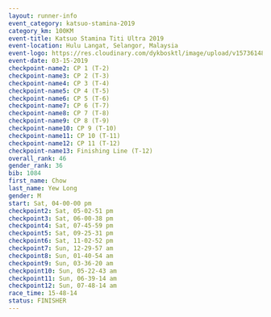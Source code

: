 ```yaml
---
layout: runner-info 
event_category: katsuo-stamina-2019 
category_km: 100KM 
event-title: Katsuo Stamina Titi Ultra 2019 
event-location: Hulu Langat, Selangor, Malaysia 
event-logo: https://res.cloudinary.com/dykbosktl/image/upload/v1573614825/Logo/Logo_p7ft6n.png
event-date: 03-15-2019 
checkpoint-name2: CP 1 (T-2) 
checkpoint-name3: CP 2 (T-3) 
checkpoint-name4: CP 3 (T-4) 
checkpoint-name5: CP 4 (T-5) 
checkpoint-name6: CP 5 (T-6) 
checkpoint-name7: CP 6 (T-7) 
checkpoint-name8: CP 7 (T-8) 
checkpoint-name9: CP 8 (T-9) 
checkpoint-name10: CP 9 (T-10) 
checkpoint-name11: CP 10 (T-11) 
checkpoint-name12: CP 11 (T-12) 
checkpoint-name13: Finishing Line (T-12) 
overall_rank: 46
gender_rank: 36
bib: 1084
first_name: Chow
last_name: Yew Long
gender: M
start: Sat, 04-00-00 pm
checkpoint2: Sat, 05-02-51 pm
checkpoint3: Sat, 06-00-38 pm
checkpoint4: Sat, 07-45-59 pm
checkpoint5: Sat, 09-25-31 pm
checkpoint6: Sat, 11-02-52 pm
checkpoint7: Sun, 12-29-57 am
checkpoint8: Sun, 01-40-54 am
checkpoint9: Sun, 03-36-20 am
checkpoint10: Sun, 05-22-43 am
checkpoint11: Sun, 06-39-14 am
checkpoint12: Sun, 07-48-14 am
race_time: 15-48-14
status: FINISHER
---
```

